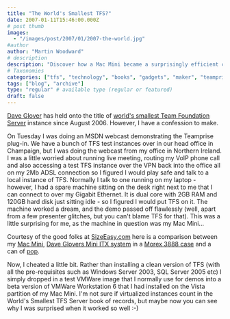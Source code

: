 ```yaml
---
title: "The World's Smallest TFS?"
date: 2007-01-11T15:46:00.000Z
# post thumb
images:
  - "/images/post/2007/01/2007-the-world.jpg"
#author
author: "Martin Woodward"
# description
description: "Discover how a Mac Mini became a surprisingly efficient competitor for the title of the world's smallest Team Foundation Server instance."
# Taxonomies
categories: ["tfs", "technology", "books", "gadgets", "maker", "teamprise", "web", "programming"]
tags: ["blog", "archive"]
type: "regular" # available type (regular or featured)
draft: false
---
```

[Dave Glover](http://blogs.msdn.com/dglover/default.aspx) has held onto the title of [world's smallest Team Foundation Server](http://blogs.msdn.com/dglover/archive/2006/08/07/690479.aspx) instance since August 2006.  However, I have a confession to make.   

On Tuesday I was doing an MSDN webcast demonstrating the Teamprise plug-in.  We have a bunch of TFS test instances over in our head office in Champaign, but I was doing the webcast from my office in Northern Ireland.  I was a little worried about running live meeting, routing my VoIP phone call and also accessing a test TFS instance over the VPN back into the office all on my 2Mb ADSL connection so I figured I would play safe and talk to a local instance of TFS.  Normally I talk to one running on my laptop - however, I had a spare machine sitting on the desk right next to me that I can connect to over my Gigabit Ethernet.  It is dual core with 2GB RAM and 120GB hard disk just sitting idle - so I figured I would put TFS on it.  The machine worked a dream, and the demo passed off flawlessly (well, apart from a few presenter glitches, but you can't blame TFS for that).  This was a little surprising for me, as the machine in question was my Mac Mini...  

Courtesy of the good folks at [SizeEasy.com](http://www.sizeasy.com/) here is a comparison between my [Mac Mini](http://www.apple.com/macmini/), [Dave Glovers Mini ITX system](http://blogs.msdn.com/dglover/archive/2006/08/07/690479.aspx) in a [Morex 3888 case](http://www.auspcmarket.com.au/show_product_info.php?input[product_code]=CA-MO3688BLK-80&input[category_id]=371) and a can of [pop](http://www.popvssoda.com/).  

Now, I cheated a little bit.  Rather than installing a clean version of TFS (with all the pre-requisites such as Windows Server 2003, SQL Server 2005 etc) I simply dropped in a test VMWare image that I normally use for demos into a beta version of VMWare Workstation 6 that I had installed on the Vista partition of my Mac Mini.  I'm not sure if virtualized instances count in the World's Smallest TFS Server book of records, but maybe now you can see why I was surprised when it worked so well :-)